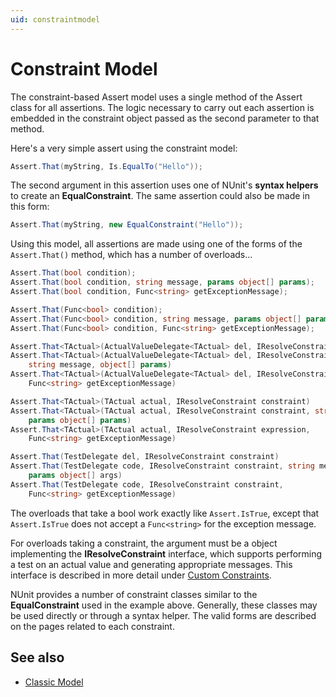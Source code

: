 ```yaml
---
uid: constraintmodel
---
```


# Constraint Model

The constraint-based Assert model uses a single method of the Assert class
for all assertions. The logic necessary to carry out each assertion is
embedded in the constraint object passed as the second parameter to that
method.

Here's a very simple assert using the constraint model:

```csharp
Assert.That(myString, Is.EqualTo("Hello"));
```

The second argument in this assertion uses one of NUnit's **syntax helpers**
to create an **EqualConstraint**. The same assertion could also be made in this form:

```csharp
Assert.That(myString, new EqualConstraint("Hello"));
```

Using this model, all assertions are made using one of the forms of the
`Assert.That()` method, which has a number of overloads...

```csharp
Assert.That(bool condition);
Assert.That(bool condition, string message, params object[] params);
Assert.That(bool condition, Func<string> getExceptionMessage);

Assert.That(Func<bool> condition);
Assert.That(Func<bool> condition, string message, params object[] params);
Assert.That(Func<bool> condition, Func<string> getExceptionMessage);

Assert.That<TActual>(ActualValueDelegate<TActual> del, IResolveConstraint constraint)
Assert.That<TActual>(ActualValueDelegate<TActual> del, IResolveConstraint constraint,
    string message, object[] params)
Assert.That<TActual>(ActualValueDelegate<TActual> del, IResolveConstraint expr,
    Func<string> getExceptionMessage)

Assert.That<TActual>(TActual actual, IResolveConstraint constraint)
Assert.That<TActual>(TActual actual, IResolveConstraint constraint, string message,
    params object[] params)
Assert.That<TActual>(TActual actual, IResolveConstraint expression,
    Func<string> getExceptionMessage)

Assert.That(TestDelegate del, IResolveConstraint constraint)
Assert.That(TestDelegate code, IResolveConstraint constraint, string message,
    params object[] args)
Assert.That(TestDelegate code, IResolveConstraint constraint,
    Func<string> getExceptionMessage)
```

The overloads that take a bool work exactly like `Assert.IsTrue`, except that `Assert.IsTrue` does not accept a `Func<string>` for the exception message.

For overloads taking a constraint, the argument must be a object implementing
the **IResolveConstraint** interface, which supports performing a test
on an actual value and generating appropriate messages. This interface
is described in more detail under [Custom Constraints](xref:customconstraints).

NUnit provides a number of constraint classes similar to the **EqualConstraint**
used in the example above. Generally, these classes may be used directly or
through a syntax helper. The valid forms are described on the pages related to
each constraint.

## See also

* [Classic Model](xref:classicmodel)
